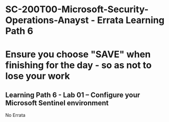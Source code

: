 # SC-200T00-Microsoft-Security-Operations-Anayst - Errata Learning Path 6
# Ensure you choose "SAVE" when finishing for the day - so as not to lose your work

## Learning Path 6 - Lab 01 – Configure your Microsoft Sentinel environment

No Errata <br>